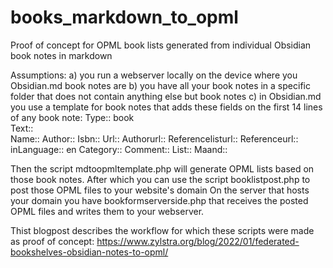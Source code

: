 # books_markdown_to_opml
Proof of concept for OPML book lists generated from individual Obsidian book notes in markdown

Assumptions: 
a) you run a webserver locally on the device where you Obsidian.md book notes are
b) you have all your book notes in a specific folder that does not contain anything else but book notes
c) in Obsidian.md you use a template for book notes that adds these fields on the first 14 lines of any book note:
Type:: book <br/>
Text::  
Name:: 
Author:: 
Isbn::
Url::
Authorurl::
Referencelisturl::
Referenceurl::
inLanguage:: en
Category:: 
Comment::
List:: 
Maand::

Then the script mdtoopmltemplate.php will generate OPML lists based on those book notes.
After which you can use the script booklistpost.php to post those OPML files to your website's domain
On the server that hosts your domain you have bookformserverside.php that receives the posted OPML files and writes them to your webserver.

Thist blogpost describes the workflow for which these scripts were made as proof of concept: https://www.zylstra.org/blog/2022/01/federated-bookshelves-obsidian-notes-to-opml/
